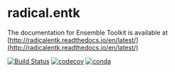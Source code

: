 # radical.entk

The documentation for Ensemble Toolkit is available at
[http://radicalentk.readthedocs.io/en/latest/](http://radicalentk.readthedocs.io/en/latest/)


[![Build Status](https://travis-ci.com/radical-cybertools/radical.entk.svg?branch=devel)](https://travis-ci.com/radical-cybertools/radical.entk)
[![codecov](https://codecov.io/gh/radical-cybertools/radical.entk/branch/devel/graph/badge.svg?token=dHn74ChzmX)](https://codecov.io/gh/radical-cybertools/radical.entk)
[![conda](https://anaconda.org/conda-forge/radical.entk/badges/version.svg)](https://anaconda.org/conda-forge/radical.entk)



<!-- coverage run --source $VENV/lib/python3.7/site-packages/radical/entk -m pytest -vvv $LOC/radical.entk/tests -->
<!-- coverage html -->
